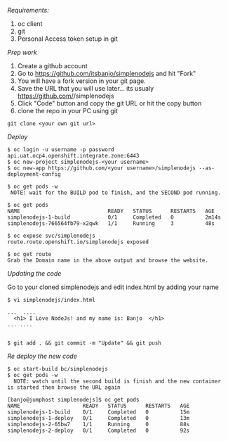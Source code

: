 *Requirements:*

1. oc client
2. git
3. Personal Access token setup in git

*Prep work*

1. Create a github account
2. Go to https://github.com/itsbanjo/simplenodejs and hit "Fork"
3. You will have a fork version in your git page.
4. Save the URL that you will use later... its usualy https://github.com/<username>/simplenodejs
4. Click "Code" button and copy the git URL or hit the copy button
5. clone the repo in your PC using git

```
git clone <your own git url>
```



*Deploy*


```
$ oc login -u username -p password api.uat.ocp4.openshift.integrate.zone:6443
$ oc new-project simplenodejs-<your username>
$ oc new-app https://github.com/<your username>/simplenodejs --as-deployment-config

$ oc get pods -w
 NOTE: wait for the BUILD pod to finish, and the SECOND pod running.

$ oc get pods
NAME                            READY   STATUS      RESTARTS   AGE
simplenodejs-1-build            0/1     Completed   0          2m14s
simplenodejs-766564fb79-x2qwk   1/1     Running     3          48s

$ oc expose svc/simplenodejs
route.route.openshift.io/simplenodejs exposed

$ oc get route
Grab the Domain name in the above output and browse the website.
```


*Updating the code*

Go to your cloned simplenodejs and edit index.html by adding your name

```
$ vi simplenodejs/index.html

...  ....
  <h1> I Love NodeJs! and my name is: Banjo  </h1>
... ....


$ git add . && git commit -m "Update" && git push

```

*Re deploy the new code*

```
$ oc start-build bc/simplenodejs
$ oc get pods -w
  NOTE: watch until the second build is finish and the new container is started then browse the URL again

[banjo@jumphost simplenodejs]$ oc get pods
NAME                    READY   STATUS      RESTARTS   AGE
simplenodejs-1-build    0/1     Completed   0          15m
simplenodejs-1-deploy   0/1     Completed   0          13m
simplenodejs-2-65bw7    1/1     Running     0          88s
simplenodejs-2-deploy   0/1     Completed   0          92s

```
